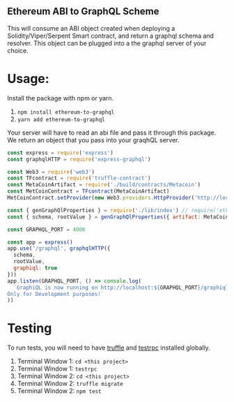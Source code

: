 Ethereum ABI to GraphQL Scheme
-------

This will consume an ABI object created when deploying a Solidity/Viper/Serpent Smart contract, and return a graphql schema and resolver. This object can be plugged into a the graphql server of your choice.


# Usage:

Install the package with npm or yarn.
1. `npm install ethereum-to-graphql`
2. `yarn add ethereum-to-graphql`

Your server will have to read an abi file and pass it through this package. We return an object that you pass into your graqhQL server.

```javascript
const express = require('express')
const graphqlHTTP = require('express-graphql')

const Web3 = require('web3')
const TFcontract = require('truffle-contract')
const MetaCoinArtifact = require('./build/contracts/Metacoin')
const MetCoinContract = TFcontract(MetaCoinArtifact)
MetCoinContract.setProvider(new Web3.providers.HttpProvider('http://localhost:8545'))

const { genGraphQlProperties } = require('./lib/index') // require('ethereum-to-graphql)
const { schema, rootValue } = genGraphQlProperties({ artifact: MetaCoinArtifact, contract: MetCoinContract })

const GRAPHQL_PORT = 4000

const app = express()
app.use('/graphql', graphqlHTTP({
  schema,
  rootValue,
  graphiql: true
}))
app.listen(GRAPHQL_PORT, () => console.log(
  `GraphiQL is now running on http://localhost:${GRAPHQL_PORT}/graphiql
Only for Development purposes!`
))
```

# Testing

To run tests, you will need to have [truffle](https://github.com/trufflesuite/truffle) and [testrpc](https://github.com/ethereumjs/testrpc) installed globally.

1. Terminal Window 1: `cd <this project>`
2. Terminal Window 1: `testrpc`
3. Terminal Window 2: `cd <this project>`
4. Terminal Window 2: `truffle migrate`
5. Terminal Window 2: `npm test`